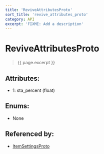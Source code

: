 ```yaml
---
title: 'ReviveAttributesProto'
sort_title: 'revive_attributes_proto'
category: API
excerpt: 'FIXME: Add a description'
---
```


[comment]: <> (THIS PART IS GENERATED - AKA DON'T EDIT THIS PART MANUALLY)

# ReviveAttributesProto

> {{ page.excerpt }}

## Attributes:

- 1: sta_percent (float)

## Enums:

- None

## Referenced by:

- [ItemSettingsProto](../ItemSettingsProto/)

[comment]: <> (YOU CAN EDIT AFTER THIS)

